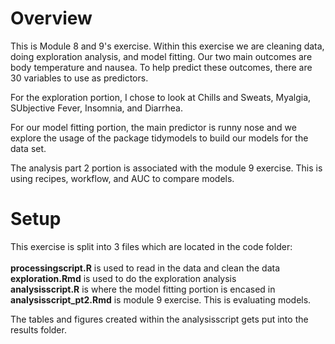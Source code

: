 # Overview

This is Module 8 and 9's exercise. Within this exercise we are cleaning data, doing exploration analysis, and model fitting. Our two main outcomes are body temperature and nausea. To help predict these outcomes, there are 30 variables  to use as predictors. 

For the exploration portion, I chose to look at Chills and Sweats, Myalgia, SUbjective Fever, Insomnia, and Diarrhea.

For our model fitting portion, the main predictor is runny nose and we explore the usage of the package tidymodels to build our models for the data set. 

The analysis part 2 portion is associated with the module 9 exercise. This is using recipes, workflow, and AUC to compare models.

# Setup

This exercise is split into 3 files which are located in the code folder:
 <br />
 <br />
    **processingscript.R** is used to read in the data and clean the data
    <br />
    **exploration.Rmd** is used to do the exploration analysis
    <br />
    **analysisscript.R** is where the model fitting portion is encased in
    <br /> 
    **analysisscript_pt2.Rmd** is module 9 exercise. This is evaluating models.
    
The tables and figures created within the analysisscript gets put into the results folder.


